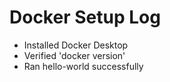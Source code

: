 # Docker Setup Log 
 
- Installed Docker Desktop 
- Verified 'docker version' 
- Ran hello-world successfully
